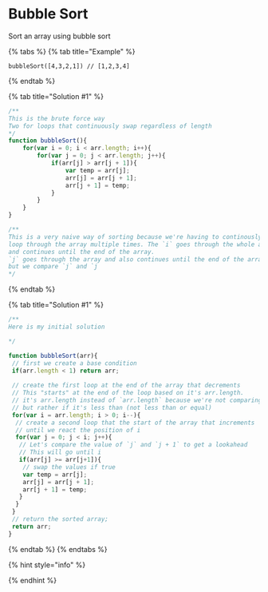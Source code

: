 # Bubble Sort

Sort an array using bubble sort

{% tabs %}
{% tab title="Example" %}
```text
bubbleSort([4,3,2,1]) // [1,2,3,4]
```
{% endtab %}

{% tab title="Solution \#1" %}
```javascript
/**
This is the brute force way
Two for loops that continuously swap regardless of length
*/
function bubbleSort(){
    for(var i = 0; i < arr.length; i++){
        for(var j = 0; j < arr.length; j++){
            if(arr[j] > arr[j + 1]){
                var temp = arr[j];
                arr[j] = arr[j + 1];
                arr[j + 1] = temp;
            }
        }
    }
}

/**
This is a very naive way of sorting because we're having to continously 
loop through the array multiple times. The `i` goes through the whole array
and continues until the end of the array. 
`j` goes through the array and also continues until the end of the array
but we compare `j` and `j
*/
```
{% endtab %}

{% tab title="Solution \#1" %}
```javascript
/**
Here is my initial solution

*/

function bubbleSort(arr){
 // first we create a base condition
 if(arr.length < 1) return arr; 
 
 // create the first loop at the end of the array that decrements
 // This "starts" at the end of the loop based on it's arr.length. 
 // it's arr.length instead of `arr.length` because we're not comparing equality
 // but rather if it's less than (not less than or equal)
 for(var i = arr.length; i > 0; i--){
  // create a second loop that the start of the array that increments 
  // until we react the position of i
  for(var j = 0; j < i; j++){
   // Let's compare the value of `j` and `j + 1` to get a lookahead
   // This will go until i 
   if(arr[j] >= arr[j+1]){
    // swap the values if true
    var temp = arr[j];
    arr[j] = arr[j + 1];
    arr[j + 1] = temp;
   }
  }
 }
 // return the sorted array;
 return arr;
}
```
{% endtab %}
{% endtabs %}

{% hint style="info" %}

{% endhint %}



